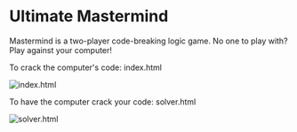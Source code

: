 Ultimate Mastermind
===================

Mastermind is a two-player code-breaking logic game. No one to play with? Play against your computer!

To crack the computer's code: index.html

![index.html](http://i.imgur.com/fNFUkSa.png)

To have the computer crack your code: solver.html

![solver.html](http://i.imgur.com/JrZFF6B.png)
